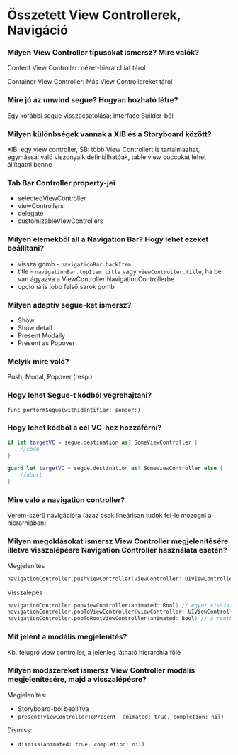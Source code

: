 #  Összetett View Controllerek, Navigáció

### Milyen View Controller típusokat ismersz? Mire valók?
Content View Controller: nézet-hierarchiát tárol

Container View Controller: Más View Controllereket tárol

### Mire jó az unwind segue? Hogyan hozható létre?
Egy korábbi segue visszacsatolása; Interface Builder-ből

### Milyen különbségek vannak a XIB és a Storyboard között?
*IB: egy view controller, SB: több View Controllert is tartalmazhat, egymással való viszonyaik definiálhatóak, table view cuccokat lehet állítgatni benne

### Tab Bar Controller property-jei
* selectedViewController
* viewControllers
* delegate
* customizableVIewControllers

### Milyen elemekből áll a Navigation Bar? Hogy lehet ezeket beállítani?
* vissza gomb - `navigationBar.backItem`
* title - `navigationBar.topItem.title` vagy `viewController.title`, ha be van ágyazva a ViewController NavigationControllerbe
* opcionális jobb felső sarok gomb

### Milyen adaptív segue-ket ismersz?
* Show
* Show detail
* Present Modally
* Present as Popover

### Melyik mire való?
Push, Modal, Popover (resp.)

### Hogy lehet Segue-t kódból végrehajtani?
`func performSegue(withIdentifier: sender:)`
### Hogy lehet kódból a cél VC-hez hozzáférni?
```swift
if let targetVC = segue.destination as? SomeViewController {
    //code
}

guard let targetVC = segue.destination as? SomeViewController else {
    //abort
}
```
### Mire való a navigation controller?
Verem-szerű navigációra (azaz csak lineárisan tudok fel-le mozogni a hierarhiában)

### Milyen megoldásokat ismersz View Controller megjelenítésére illetve visszalépésre Navigation Controller használata esetén?
Megjelenítés
```swift
navigationController.pushViewController(viewController: UIViewController>, animated: Bool)
```
Visszalépés
``` swift
navigationController.popViewController(animated: Bool) // egyet vissza a hierarchiaban
navigationController.popToViewController(viewController: UIViewController, animated: Bool) // egy adott ViewControllerhez vissza
navigationController.popToRootViewController(animated: Bool) // a roothoz vissza
```
### Mit jelent a modális megjelenítés?
Kb. felugró view controller, a jelenleg látható hierarchia fölé

### Milyen módszereket ismersz View Controller modális megjelenítésére, majd a visszalépésre?
Megjelenítés:
* Storyboard-ból beállítva
* `present(viewControllerToPresent, animated: true, completion: nil)`

Dismiss:
* `dismiss(animated: true, completion: nil)`
